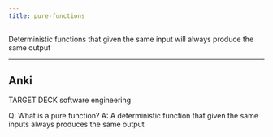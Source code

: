```yaml
---
title: pure-functions
---
```

Deterministic functions that given the same input will always produce the same output

---
## Anki

TARGET DECK
software engineering

Q: What is a pure function?
A: A deterministic function that given the same inputs always produces the same output
<!--ID: 1700560523979-->
